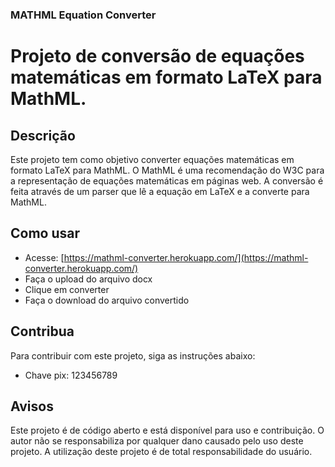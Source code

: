 ### MATHML Equation Converter
# Projeto de conversão de equações matemáticas em formato LaTeX para MathML.

## Descrição
Este projeto tem como objetivo converter equações matemáticas em formato LaTeX para MathML. O MathML é uma recomendação do W3C para a representação de equações matemáticas em páginas web. A conversão é feita através de um parser que lê a equação em LaTeX e a converte para MathML.

## Como usar
- Acesse: [https://mathml-converter.herokuapp.com/](https://mathml-converter.herokuapp.com/)
- Faça o upload do arquivo docx
- Clique em converter
- Faça o download do arquivo convertido

## Contribua
Para contribuir com este projeto, siga as instruções abaixo:
- Chave pix: 123456789

## Avisos
Este projeto é de código aberto e está disponível para uso e contribuição.
O autor não se responsabiliza por qualquer dano causado pelo uso deste projeto.
A utilização deste projeto é de total responsabilidade do usuário.